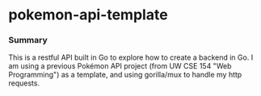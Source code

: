 # pokemon-api-template

### Summary

This is a restful API built in Go to explore how to create a backend in Go. I am using a previous Pokémon API project (from UW CSE 154 "Web Programming") as a template, and using gorilla/mux to handle my http requests.



